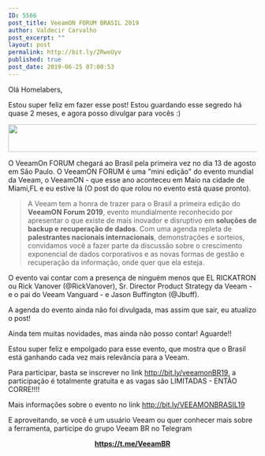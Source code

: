 ```yaml
---
ID: 5566
post_title: VeeamON FORUM BRASIL 2019
author: Valdecir Carvalho
post_excerpt: ""
layout: post
permalink: http://bit.ly/2RweUyv
published: true
post_date: 2019-06-25 07:00:53
---
```

Olá Homelabers,

Estou super feliz em fazer esse post! Estou guardando esse segredo há quase 2 meses, e agora posso divulgar para vocês :)

<img class="aligncenter size-large wp-image-5567" src="http://homelaber.com.br/site/wp-content/uploads/2019/06/veeamon_forum-644x56.png" alt="" width="644" height="56" />

O VeeamOn FORUM chegará ao Brasil pela primeira vez no dia 13 de agosto em São Paulo. O VeeamON FORUM é uma "mini edição" do evento mundial da Veeam, o VeeamON - que esse ano aconteceu em Maio na cidade de Miami,FL e eu estive lá (O post do que rolou no evento está quase pronto).
<blockquote>
<p class="p">A Veeam tem a honra de trazer para o Brasil a primeira edição do<strong> VeeamON Forum 2019</strong>, evento mundialmente reconhecido por apresentar o que existe de mais inovador e disruptivo em<strong> soluções de backup e recuperação de dados</strong>. Com uma agenda repleta de <strong>palestrantes nacionais internacionais</strong>, demonstrações e sorteios, convidamos você a fazer parte da discussão sobre o crescimento exponencial de dados corporativos e as novas formas de gestão e recuperação da informação, onde quer que ela esteja.</p>
</blockquote>
O evento vai contar com a presença de ninguém menos que EL RICKATRON ou Rick Vanover (@RickVanover), Sr. Director Product Strategy da Veeam - e o pai do Veeam Vanguard - e Jason Buffington (@Jbuff).

A agenda do evento ainda não foi divulgada, mas assim que sair, eu atualizo o post!

Ainda tem muitas novidades, mas ainda não posso contar! Aguarde!!

Estou super feliz e empolgado para esse evento, que mostra que o Brasil está ganhando cada vez mais relevância para a Veeam.

Para participar, basta se inscrever no link <a href="http://bit.ly/veeamonBR19" target="_blank" rel="noopener noreferrer">http://bit.ly/veeamonBR19</a>, a participação é totalmente gratuita e as vagas são LIMITADAS - ENTÃO CORRE!!!!

Mais informações sobre o evento no link <a href="http://bit.ly/VEEAMONBRASIL19" target="_blank" rel="noopener noreferrer">http://bit.ly/VEEAMONBRASIL19</a>

E aproveitando, se você é um usuário Veeam ou quer conhecer mais sobre a ferramenta, participe do grupo Veeam BR no Telegram
<p style="text-align: center;"><a href="https://t.me/VeeamBR" target="_blank" rel="noopener noreferrer"><strong>https://t.me/VeeamBR</strong></a></p>